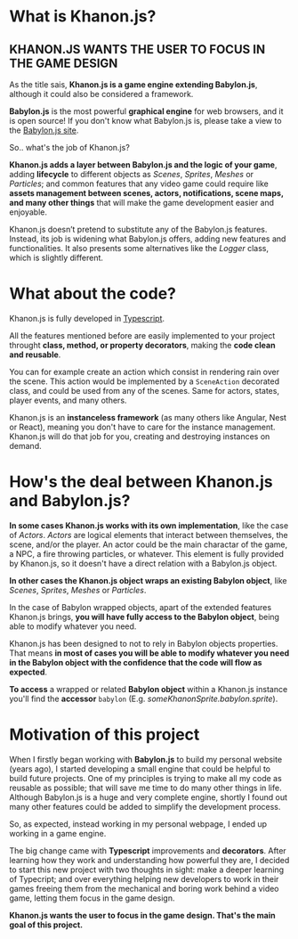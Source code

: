 # What is Khanon.js?

KHANON.JS WANTS THE USER TO FOCUS IN THE GAME DESIGN
----------------------------------------------------

As the title sais, **Khanon.js is a game engine extending Babylon.js**, although it could also be considered a framework.

**Babylon.js** is the most powerful **graphical engine** for web browsers, and it is open source! If you don't know what Babylon.js is, please take a view to the [Babylon.js site](https://babylonjs.com/).

So.. what's the job of Khanon.js?

**Khanon.js adds a layer between Babylon.js and the logic of your game**, adding **lifecycle** to different objects as *Scenes*, *Sprites*, *Meshes* or *Particles*; and common features that any video game could require like **assets management between scenes, actors, notifications, scene maps, and many other things** that will make the game development easier and enjoyable.

Khanon.js doesn’t pretend to substitute any of the Babylon.js features. Instead, its job is widening what Babylon.js offers, adding new features and functionalities. It also presents some alternatives like the *Logger* class, which is slightly different.

# What about the code?

Khanon.js is fully developed in [Typescript](https://www.typescriptlang.org/).

All the features mentioned before are easily implemented to your project throught **class, method, or property decorators**, making the **code clean and reusable**.

You can for example create an action which consist in rendering rain over the scene. This action would be implemented by a `SceneAction` decorated class, and could be used from any of the scenes. Same for actors, states, player events, and many others.

Khanon.js is an **instanceless framework** (as many others like Angular, Nest or React), meaning you don't have to care for the instance management. Khanon.js will do that job for you, creating and destroying instances on demand.

# How's the deal between Khanon.js and Babylon.js?

**In some cases Khanon.js works with its own implementation**, like the case of *Actors*. *Actors* are logical elements that interact between themselves, the scene, and/or the player. An actor could be the main charactar of the game, a NPC, a fire throwing particles, or whatever. This element is fully provided by Khanon.js, so it doesn't have a direct relation with a Babylon.js object.

**In other cases the Khanon.js object wraps an existing Babylon object**, like *Scenes*, *Sprites*, *Meshes* or *Particles*.

In the case of Babylon wrapped objects, apart of the extended features Khanon.js brings, **you will have fully access to the Babylon object**, being able to modify whatever you need.

Khanon.js has been designed to not to rely in Babylon objects properties. That means **in most of cases you will be able to modify whatever you need in the Babylon object with the confidence that the code will flow as expected**.

**To access** a wrapped or related **Babylon object** within a Khanon.js instance you'll find the **accessor** `babylon` (E.g. *someKhanonSprite.babylon.sprite*).

# Motivation of this project

When I firstly began working with **Babylon.js** to build my personal website (years ago), I started developing a small engine that could be helpful to build future projects. One of my principles is trying to make all my code as reusable as possible; that will save me time to do many other things in life. Although Babylon.js is a huge and very complete engine, shortly I found out many other features could be added to simplify the development process.

So, as expected, instead working in my personal webpage, I ended up working in a game engine.

The big change came with **Typescript** improvements and **decorators**. After learning how they work and understanding how powerful they are, I decided to start this new project with two thoughts in sight: make a deeper learning of Typecript; and over everything helping new developers to work in their games freeing them from the mechanical and boring work behind a video game, letting them focus in the game design.

**Khanon.js wants the user to focus in the game design. That's the main goal of this project.**